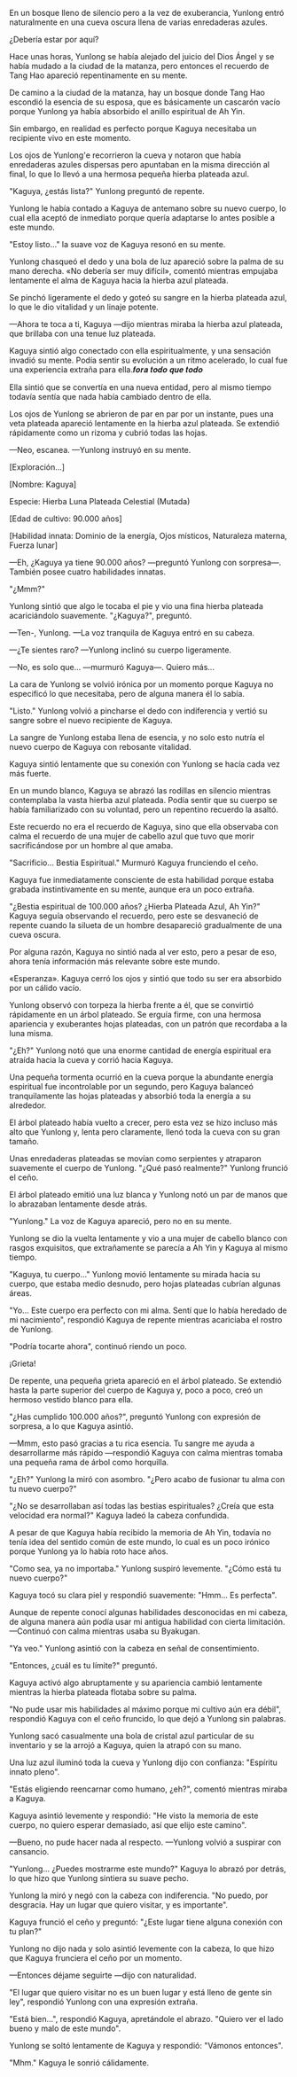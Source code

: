
En un bosque lleno de silencio pero a la vez de exuberancia, Yunlong entró naturalmente en una cueva oscura llena de varias enredaderas azules.

¿Debería estar por aquí?

Hace unas horas, Yunlong se había alejado del juicio del Dios Ángel y se había mudado a la ciudad de la matanza, pero entonces el recuerdo de Tang Hao apareció repentinamente en su mente.

De camino a la ciudad de la matanza, hay un bosque donde Tang Hao escondió la esencia de su esposa, que es básicamente un cascarón vacío porque Yunlong ya había absorbido el anillo espiritual de Ah Yin.

Sin embargo, en realidad es perfecto porque Kaguya necesitaba un recipiente vivo en este momento.

Los ojos de Yunlong'e recorrieron la cueva y notaron que había enredaderas azules dispersas pero apuntaban en la misma dirección al final, lo que lo llevó a una hermosa pequeña hierba plateada azul.

"Kaguya, ¿estás lista?" Yunlong preguntó de repente.

Yunlong le había contado a Kaguya de antemano sobre su nuevo cuerpo, lo cual ella aceptó de inmediato porque quería adaptarse lo antes posible a este mundo.

"Estoy listo..." la suave voz de Kaguya resonó en su mente.

Yunlong chasqueó el dedo y una bola de luz apareció sobre la palma de su mano derecha. «No debería ser muy difícil», comentó mientras empujaba lentamente el alma de Kaguya hacia la hierba azul plateada.

Se pinchó ligeramente el dedo y goteó su sangre en la hierba plateada azul, lo que le dio vitalidad y un linaje potente.

—Ahora te toca a ti, Kaguya —dijo mientras miraba la hierba azul plateada, que brillaba con una tenue luz plateada.

Kaguya sintió algo conectado con ella espiritualmente, y una sensación invadió su mente. Podía sentir su evolución a un ritmo acelerado, lo cual fue una experiencia extraña para ella.𝒇𝒐𝒓𝒂 𝒕𝒐𝒅𝒐 𝒒𝒖𝒆 𝒕𝒐𝒅𝒐

Ella sintió que se convertía en una nueva entidad, pero al mismo tiempo todavía sentía que nada había cambiado dentro de ella.

Los ojos de Yunlong se abrieron de par en par por un instante, pues una veta plateada apareció lentamente en la hierba azul plateada. Se extendió rápidamente como un rizoma y cubrió todas las hojas.

—Neo, escanea. —Yunlong instruyó en su mente.

[Exploración...]

[Nombre: Kaguya]

Especie: Hierba Luna Plateada Celestial (Mutada)

[Edad de cultivo: 90.000 años]

[Habilidad innata: Dominio de la energía, Ojos místicos, Naturaleza materna, Fuerza lunar]

—Eh, ¿Kaguya ya tiene 90.000 años? —preguntó Yunlong con sorpresa—. También posee cuatro habilidades innatas.

"¿Mmm?"

Yunlong sintió que algo le tocaba el pie y vio una fina hierba plateada acariciándolo suavemente. "¿Kaguya?", preguntó.

—Ten-, Yunlong. —La voz tranquila de Kaguya entró en su cabeza.

—¿Te sientes raro? —Yunlong inclinó su cuerpo ligeramente.

—No, es solo que... —murmuró Kaguya—. Quiero más...

La cara de Yunlong se volvió irónica por un momento porque Kaguya no especificó lo que necesitaba, pero de alguna manera él lo sabía.

"Listo." Yunlong volvió a pincharse el dedo con indiferencia y vertió su sangre sobre el nuevo recipiente de Kaguya.

La sangre de Yunlong estaba llena de esencia, y no solo esto nutría el nuevo cuerpo de Kaguya con rebosante vitalidad.

Kaguya sintió lentamente que su conexión con Yunlong se hacía cada vez más fuerte.

En un mundo blanco, Kaguya se abrazó las rodillas en silencio mientras contemplaba la vasta hierba azul plateada. Podía sentir que su cuerpo se había familiarizado con su voluntad, pero un repentino recuerdo la asaltó.

Este recuerdo no era el recuerdo de Kaguya, sino que ella observaba con calma el recuerdo de una mujer de cabello azul que tuvo que morir sacrificándose por un hombre al que amaba.

"Sacrificio... Bestia Espiritual." Murmuró Kaguya frunciendo el ceño.

Kaguya fue inmediatamente consciente de esta habilidad porque estaba grabada instintivamente en su mente, aunque era un poco extraña.

"¿Bestia espiritual de 100.000 años? ¿Hierba Plateada Azul, Ah Yin?" Kaguya seguía observando el recuerdo, pero este se desvaneció de repente cuando la silueta de un hombre desapareció gradualmente de una cueva oscura.

Por alguna razón, Kaguya no sintió nada al ver esto, pero a pesar de eso, ahora tenía información más relevante sobre este mundo.

«Esperanza». Kaguya cerró los ojos y sintió que todo su ser era absorbido por un cálido vacío.

Yunlong observó con torpeza la hierba frente a él, que se convirtió rápidamente en un árbol plateado. Se erguía firme, con una hermosa apariencia y exuberantes hojas plateadas, con un patrón que recordaba a la luna misma.

"¿Eh?" Yunlong notó que una enorme cantidad de energía espiritual era atraída hacia la cueva y corrió hacia Kaguya.

Una pequeña tormenta ocurrió en la cueva porque la abundante energía espiritual fue incontrolable por un segundo, pero Kaguya balanceó tranquilamente las hojas plateadas y absorbió toda la energía a su alrededor.

El árbol plateado había vuelto a crecer, pero esta vez se hizo incluso más alto que Yunlong y, lenta pero claramente, llenó toda la cueva con su gran tamaño.

Unas enredaderas plateadas se movían como serpientes y atraparon suavemente el cuerpo de Yunlong. "¿Qué pasó realmente?" Yunlong frunció el ceño.

El árbol plateado emitió una luz blanca y Yunlong notó un par de manos que lo abrazaban lentamente desde atrás.

"Yunlong." La voz de Kaguya apareció, pero no en su mente.

Yunlong se dio la vuelta lentamente y vio a una mujer de cabello blanco con rasgos exquisitos, que extrañamente se parecía a Ah Yin y Kaguya al mismo tiempo.

"Kaguya, tu cuerpo..." Yunlong movió lentamente su mirada hacia su cuerpo, que estaba medio desnudo, pero hojas plateadas cubrían algunas áreas.

"Yo... Este cuerpo era perfecto con mi alma. Sentí que lo había heredado de mi nacimiento", respondió Kaguya de repente mientras acariciaba el rostro de Yunlong.

"Podría tocarte ahora", continuó riendo un poco.

¡Grieta!

De repente, una pequeña grieta apareció en el árbol plateado. Se extendió hasta la parte superior del cuerpo de Kaguya y, poco a poco, creó un hermoso vestido blanco para ella.

"¿Has cumplido 100.000 años?", preguntó Yunlong con expresión de sorpresa, a lo que Kaguya asintió.

—Mmm, esto pasó gracias a tu rica esencia. Tu sangre me ayuda a desarrollarme más rápido —respondió Kaguya con calma mientras tomaba una pequeña rama de árbol como horquilla.

"¿Eh?" Yunlong la miró con asombro. "¿Pero acabo de fusionar tu alma con tu nuevo cuerpo?"

"¿No se desarrollaban así todas las bestias espirituales? ¿Creía que esta velocidad era normal?" Kaguya ladeó la cabeza confundida.

A pesar de que Kaguya había recibido la memoria de Ah Yin, todavía no tenía idea del sentido común de este mundo, lo cual es un poco irónico porque Yunlong ya lo había roto hace años.

"Como sea, ya no importaba." Yunlong suspiró levemente. "¿Cómo está tu nuevo cuerpo?"

Kaguya tocó su clara piel y respondió suavemente: "Hmm... Es perfecta".

Aunque de repente conocí algunas habilidades desconocidas en mi cabeza, de alguna manera aún podía usar mi antigua habilidad con cierta limitación. —Continuó con calma mientras usaba su Byakugan.

"Ya veo." Yunlong asintió con la cabeza en señal de consentimiento.

"Entonces, ¿cuál es tu límite?" preguntó.

Kaguya activó algo abruptamente y su apariencia cambió lentamente mientras la hierba plateada flotaba sobre su palma.

"No pude usar mis habilidades al máximo porque mi cultivo aún era débil", respondió Kaguya con el ceño fruncido, lo que dejó a Yunlong sin palabras.

Yunlong sacó casualmente una bola de cristal azul particular de su inventario y se la arrojó a Kaguya, quien la atrapó con su mano.

Una luz azul iluminó toda la cueva y Yunlong dijo con confianza: "Espíritu innato pleno".

"Estás eligiendo reencarnar como humano, ¿eh?", comentó mientras miraba a Kaguya.

Kaguya asintió levemente y respondió: "He visto la memoria de este cuerpo, no quiero esperar demasiado, así que elijo este camino".

—Bueno, no pude hacer nada al respecto. —Yunlong volvió a suspirar con cansancio.

"Yunlong... ¿Puedes mostrarme este mundo?" Kaguya lo abrazó por detrás, lo que hizo que Yunlong sintiera su suave pecho.

Yunlong la miró y negó con la cabeza con indiferencia. "No puedo, por desgracia. Hay un lugar que quiero visitar, y es importante".

Kaguya frunció el ceño y preguntó: "¿Este lugar tiene alguna conexión con tu plan?"

Yunlong no dijo nada y solo asintió levemente con la cabeza, lo que hizo que Kaguya frunciera el ceño por un momento.

—Entonces déjame seguirte —dijo con naturalidad.

"El lugar que quiero visitar no es un buen lugar y está lleno de gente sin ley", respondió Yunlong con una expresión extraña.

"Está bien...", respondió Kaguya, apretándole el abrazo. "Quiero ver el lado bueno y malo de este mundo".

Yunlong se soltó lentamente de Kaguya y respondió: "Vámonos entonces".

"Mhm." Kaguya le sonrió cálidamente.